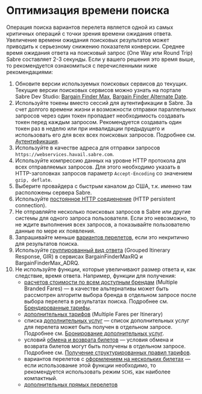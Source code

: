 # Оптимизация времени поиска

Операция поиска вариантов перелета является одной из самых критичных операций с точки зрения времени ожидания ответа. Увеличение времени ожидания поисковых результатов может приводить к серьезному снижению показателя конверсии. Среднее время ожидания ответа на поисковый запрос (One Way или Round Trip) Sabre составляет 2-3 секунды. Если у вашего решения это время выше, то рекомендуется ознакомиться c перечисленными ниже рекомендациями:
1. Обновите версии используемых поисковых сервисов до текущих. Текущие версии поисковых сервисов можно узнать на портале Sabre Dev Studio: [Bargain Finder Max](https://developer.sabre.com/docs/soap_apis/air/search/bargain_finder_max), [Bargain Finder Alternate Date](https://developer.sabre.com/docs/soap_apis/air/search/bargain_finder_max/bfm_ad).
2. Используйте токены вместо сессий для аутентификации в Sabre. За счет долгого времени жизни и возможности отправки параллельных запросов через один токен пропадает необходимость создавать токен перед каждым запросом. Рекомендуется создавать один токен раз в неделю или при инвалидации предыдущего и использовать его для всех всех поисковых запросов. Подробнее см. [Аутентификация](authentication.md).
3. Используйте в качестве адреса для отправки запросов ```https://webservices.havail.sabre.com```.
4. Используйте компрессию данных на уровне HTTP протокола для всех отправляемых запросов. Для этого необходимо указать в HTTP-заголовках запросов параметр ```Accept-Encoding``` со значением ```gzip, deflate```.
5. Выберите провайдера с быстрым каналом до США, т.к. именно там расположены сервера Sabre.
6. Используйте [постоянное HTTP соедиенение](http://files.developer.sabre.com/doc/developmentpatterns/Sabre-APIs-Persistent-Connections.pdf) (HTTP persistent connection).
7. Не отправляйте несколько поисковых запросов в Sabre или другие системы для одного запроса пользователя. Если это невозможно, то не ждите выполнения всех запросов, а показывайте пользователю данные по мере их появления.
8. Запрашивайте меньше [вариантов перелетов](shop.md#kolichestvo_variantov_pereletov), если это некритично для результатов поиска.
9. Используйте [группированный вид ответа](shop.md#vid_otveta) (Grouped Itinerary Response, GIR) в сервисах BargainFinderMaxRQ и BargainFinderMax_ADRQ.
10. Не используйте функции, которые увеличивают размер ответа и, как следствие, время ответа. Например, функции для получения:
    - [расчетов стоимости по всем доступным брендам](shop.md#raschet_stoimosti_po_vsem_dostupnim_brendam) (Multiple Branded Fares) — в качестве альтернативы может быть рассмотрен алгоритм выбора бренда в отдельном запросе после выбора перелета в результатах поиска. Подробнее см. [Брендированные тарифы](brands.md).
    - [дополнительных тарифов](shop.md#zapros_dopolnitelnih_tarifov_multiple_fares_per_itinerary) (Multiple Fares per Itinerary)
    - списка [дополнительных услуг](shop.md#dopolnitelnie_uslugi) — список дополнительных услуг для перелета может быть получен в отдельном запросе. Подробнее см. [Бронирование дополнительных услуг](ancillaries.md).
    - условий [обмена и возврата билетов](shop.md#obmen_i_vozvrat_biletov) — условия обмена и возврата билетов могут быть получены в отдельном запросе. Подробнее см. [Получение структурированных правил тарифов](structure-fare-rules.md).
    - вариантов перелетов с [оформлением на нескольких билетах](shop.md#oformlenie_na_neskolkih_biletah) — если использование этой функции необходимо, то рекомендуется использовать режим ```SCHS```, как наиболее компактный.
    - [дополнительных прямых перелетов](shop.md#dopolnitelnie_pryamie_pereleti)
